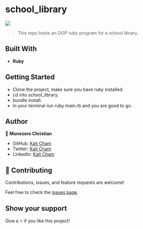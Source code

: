 # school_library
![](https://img.shields.io/badge/Microverse-blueviolet)

> This repo hosts an OOP ruby program for a school library.

## Built With

- **Ruby**


## Getting Started

- Clone the project, make sure you have ruby installed.
- cd into school_library.
- bundle install.
- In your terminal run ruby main.rb and you are good to go.

## Author

👤 **Munezero Christian**

- GitHub: [Kait Cham](https://github.com/kaitcham)
- Twitter: [Kait Cham](https://twitter.com/kaitcham)
- LinkedIn: [Kait Cham](https://www.linkedin.com/in/kaitcham/)

## 🤝 Contributing

Contributions, issues, and feature requests are welcome!

Feel free to check the [issues page](https://github.com/kaitcham/school_library/issues).

## Show your support

Give a ⭐️ if you like this project!